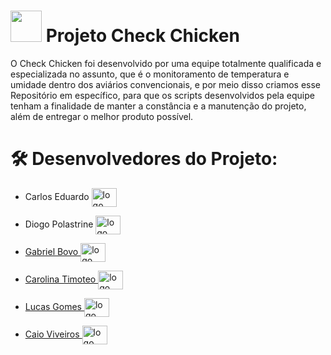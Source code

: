 # <img src="https://imagensemoldes.com.br/wp-content/uploads/2020/06/Desenho-Galinha-PNG.png" style="width: 50px; height: 50px;"/> Projeto Check Chicken 
  O Check Chicken foi desenvolvido por uma equipe totalmente qualificada e especializada no assunto, que é o monitoramento de temperatura e umidade dentro dos aviários convencionais, e por meio disso criamos esse Repositório em específico, para que os scripts desenvolvidos pela equipe tenham a finalidade de manter a constância e a manutenção do projeto, além de entregar o melhor produto possível.

# 🛠 Desenvolvedores do Projeto:
* Carlos Eduardo <a href="https://github.com/CarlosEduardoMiranda" target="_blank"><img align="center" height="30" width="40" alt="logo GitHub" src="https://cdn.jsdelivr.net/gh/devicons/devicon/icons/github/github-original.svg" />
</a>

* Diogo Polastrine <a href="https://github.com/Polastrine" target="_blank"><img align="center" height="30" width="40" alt="logo GitHub" src="https://cdn.jsdelivr.net/gh/devicons/devicon/icons/github/github-original.svg" />

* Gabriel Bovo <a href="https://github.com/Gabriellbovo" target="_blank"><img align="center" height="30" width="40" alt="logo GitHub" src="https://cdn.jsdelivr.net/gh/devicons/devicon/icons/github/github-original.svg" />

* Carolina Timoteo <a href="https://github.com/CarolinaTimoteo" target="_blank"><img align="center" height="30" width="40" alt="logo GitHub" src="https://cdn.jsdelivr.net/gh/devicons/devicon/icons/github/github-original.svg" />

* Lucas Gomes <a href="https://github.com/Lucas-G-Carvalho" target="_blank"><img align="center" height="30" width="40" alt="logo GitHub" src="https://cdn.jsdelivr.net/gh/devicons/devicon/icons/github/github-original.svg" />

* Caio Viveiros <a href="https://github.com/CaioViveiros" target="_blank"><img align="center" height="30" width="40" alt="logo GitHub" src="https://cdn.jsdelivr.net/gh/devicons/devicon/icons/github/github-original.svg" />
